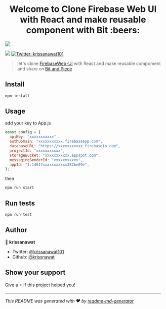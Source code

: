<h1 align="center">Welcome to Clone Firebase Web UI with React and make reusable component with Bit :beers: </h1>
<img src="https://i.imgur.com/uKaJ9jy.png"/>
<p>
  <img src="https://img.shields.io/badge/version-0.1.0-blue.svg?cacheSeconds=2592000" />
  <a href="https://twitter.com/krissanawat101">
    <img alt="Twitter: krissanawat101" src="https://img.shields.io/twitter/follow/krissanawat101.svg?style=social" target="_blank" />
  </a>
</p>

> let&#39;s clone <a traget="_blank" href="https://fir-ui-demo-84a6c.firebaseapp.com/" >FirebaseWeb-UI</a> with React and make reusable compoment and share on <a traget="_blank" href="https://bit.dev/krissnawat/firebaseauth/" >Bit and Piece</a>

## Install

```sh
npm install
```

## Usage
add your key to App.js
```jsx
const config = {
  apiKey: "xxxxxxxxxxx",
  authDomain: "xxxxxxxxxxx.firebaseapp.com",
  databaseURL: "https://xxxxxxxxxxx.firebaseio.com",
  projectId: "xxxxxxxxxxx",
  storageBucket: "xxxxxxxxxxx.appspot.com",
  messagingSenderId: "xxxxxxxxxxx",
  appId: "1:14017xxxxxxxxxxx382be09e",
};
```
then
```sh
npm run start
```



## Run tests

```sh
npm run test
```

## Author

👤 **krissanawat**

* Twitter: [@krissanawat101](https://twitter.com/krissanawat101)
* Github: [@krissnawat](https://github.com/krissnawat)

## Show your support

Give a ⭐️ if this project helped you!

***
_This README was generated with ❤️ by [readme-md-generator](https://github.com/kefranabg/readme-md-generator)_
